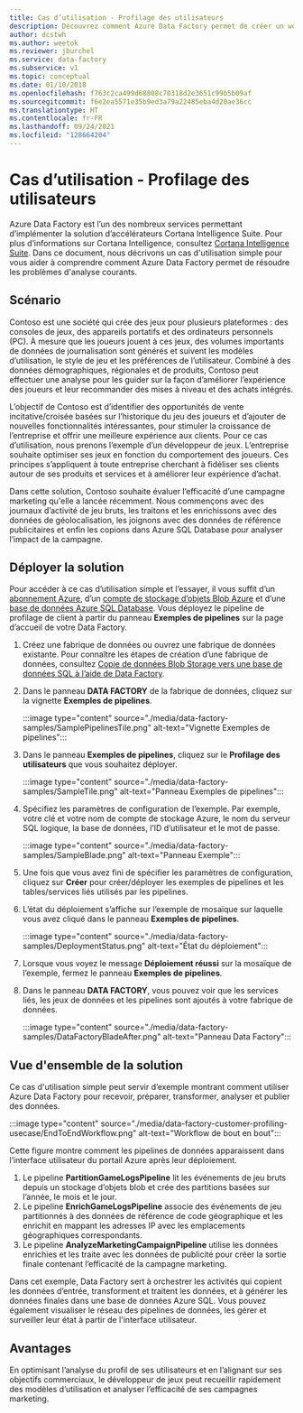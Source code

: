 ```yaml
---
title: Cas d’utilisation - Profilage des utilisateurs
description: Découvrez comment Azure Data Factory permet de créer un workflow piloté par les données (pipeline) pour définir le profil des clients de leurs jeux.
author: dcstwh
ms.author: weetok
ms.reviewer: jburchel
ms.service: data-factory
ms.subservice: v1
ms.topic: conceptual
ms.date: 01/10/2018
ms.openlocfilehash: f763c2ca499d68808c70318d2e3651c99b5b09af
ms.sourcegitcommit: f6e2ea5571e35b9ed3a79a22485eba4d20ae36cc
ms.translationtype: HT
ms.contentlocale: fr-FR
ms.lasthandoff: 09/24/2021
ms.locfileid: "128664204"
---
```

# <a name="use-case---customer-profiling"></a>Cas d’utilisation - Profilage des utilisateurs
Azure Data Factory est l’un des nombreux services permettant d’implémenter la solution d’accélérateurs Cortana Intelligence Suite.  Pour plus d’informations sur Cortana Intelligence, consultez [Cortana Intelligence Suite](https://www.microsoft.com/cortanaanalytics). Dans ce document, nous décrivons un cas d'utilisation simple pour vous aider à comprendre comment Azure Data Factory permet de résoudre les problèmes d'analyse courants.

## <a name="scenario"></a>Scénario
Contoso est une société qui crée des jeux pour plusieurs plateformes : des consoles de jeux, des appareils portatifs et des ordinateurs personnels (PC). À mesure que les joueurs jouent à ces jeux, des volumes importants de données de journalisation sont générés et suivent les modèles d’utilisation, le style de jeu et les préférences de l’utilisateur.  Combiné à des données démographiques, régionales et de produits, Contoso peut effectuer une analyse pour les guider sur la façon d’améliorer l’expérience des joueurs et leur recommander des mises à niveau et des achats intégrés. 

L’objectif de Contoso est d’identifier des opportunités de vente incitative/croisée basées sur l’historique du jeu des joueurs et d’ajouter de nouvelles fonctionnalités intéressantes, pour stimuler la croissance de l’entreprise et offrir une meilleure expérience aux clients. Pour ce cas d’utilisation, nous prenons l’exemple d’un développeur de jeux. L’entreprise souhaite optimiser ses jeux en fonction du comportement des joueurs. Ces principes s’appliquent à toute entreprise cherchant à fidéliser ses clients autour de ses produits et services et à améliorer leur expérience d’achat.

Dans cette solution, Contoso souhaite évaluer l’efficacité d’une campagne marketing qu'elle a lancée récemment. Nous commençons avec des journaux d’activité de jeu bruts, les traitons et les enrichissons avec des données de géolocalisation, les joignons avec des données de référence publicitaires et enfin les copions dans Azure SQL Database pour analyser l’impact de la campagne.

## <a name="deploy-solution"></a>Déployer la solution
Pour accéder à ce cas d’utilisation simple et l’essayer, il vous suffit d’un [abonnement Azure](https://azure.microsoft.com/pricing/free-trial/), d’un [compte de stockage d’objets Blob Azure](../../storage/common/storage-account-create.md) et d’une [base de données Azure SQL Database](../../azure-sql/database/single-database-create-quickstart.md). Vous déployez le pipeline de profilage de client à partir du panneau **Exemples de pipelines** sur la page d’accueil de votre Data Factory.

1. Créez une fabrique de données ou ouvrez une fabrique de données existante. Pour connaître les étapes de création d’une fabrique de données, consultez [Copie de données Blob Storage vers une base de données SQL à l’aide de Data Factory](data-factory-copy-data-from-azure-blob-storage-to-sql-database.md).
2. Dans le panneau **DATA FACTORY** de la fabrique de données, cliquez sur la vignette **Exemples de pipelines**.

    :::image type="content" source="./media/data-factory-samples/SamplePipelinesTile.png" alt-text="Vignette Exemples de pipelines":::
3. Dans le panneau **Exemples de pipelines**, cliquez sur le **Profilage des utilisateurs** que vous souhaitez déployer.

    :::image type="content" source="./media/data-factory-samples/SampleTile.png" alt-text="Panneau Exemples de pipelines":::
4. Spécifiez les paramètres de configuration de l’exemple. Par exemple, votre clé et votre nom de compte de stockage Azure, le nom du serveur SQL logique, la base de données, l’ID d’utilisateur et le mot de passe.

    :::image type="content" source="./media/data-factory-samples/SampleBlade.png" alt-text="Panneau Exemple":::
5. Une fois que vous avez fini de spécifier les paramètres de configuration, cliquez sur **Créer** pour créer/déployer les exemples de pipelines et les tables/services liés utilisés par les pipelines.
6. L’état du déploiement s’affiche sur l’exemple de mosaïque sur laquelle vous avez cliqué dans le panneau **Exemples de pipelines**.

    :::image type="content" source="./media/data-factory-samples/DeploymentStatus.png" alt-text="État du déploiement":::
7. Lorsque vous voyez le message **Déploiement réussi** sur la mosaïque de l’exemple, fermez le panneau **Exemples de pipelines**.  
8. Dans le panneau **DATA FACTORY**, vous pouvez voir que les services liés, les jeux de données et les pipelines sont ajoutés à votre fabrique de données.  

    :::image type="content" source="./media/data-factory-samples/DataFactoryBladeAfter.png" alt-text="Panneau Data Factory":::

## <a name="solution-overview"></a>Vue d'ensemble de la solution
Ce cas d'utilisation simple peut servir d’exemple montrant comment utiliser Azure Data Factory pour recevoir, préparer, transformer, analyser et publier des données.

:::image type="content" source="./media/data-factory-customer-profiling-usecase/EndToEndWorkflow.png" alt-text="Workflow de bout en bout":::

Cette figure montre comment les pipelines de données apparaissent dans l’interface utilisateur du portail Azure après leur déploiement.

1. Le pipeline **PartitionGameLogsPipeline** lit les événements de jeu bruts depuis un stockage d’objets blob et crée des partitions basées sur l’année, le mois et le jour.
2. Le pipeline **EnrichGameLogsPipeline** associe des événements de jeu partitionnés à des données de référence de code géographique et les enrichit en mappant les adresses IP avec les emplacements géographiques correspondants.
3. Le pipeline **AnalyzeMarketingCampaignPipeline** utilise les données enrichies et les traite avec les données de publicité pour créer la sortie finale contenant l’efficacité de la campagne marketing.

Dans cet exemple, Data Factory sert à orchestrer les activités qui copient les données d’entrée, transforment et traitent les données, et à générer les données finales dans une base de données Azure SQL.  Vous pouvez également visualiser le réseau des pipelines de données, les gérer et surveiller leur état à partir de l'interface utilisateur.

## <a name="benefits"></a>Avantages
En optimisant l’analyse du profil de ses utilisateurs et en l’alignant sur ses objectifs commerciaux, le développeur de jeux peut recueillir rapidement des modèles d’utilisation et analyser l’efficacité de ses campagnes marketing.